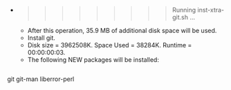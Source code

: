 * >>>>>>>>> Running inst-xtra-git.sh ...
  * After this operation, 35.9 MB of additional disk space will be used.
  * Install git.
  * Disk size = 3962508K. Space Used = 38284K. Runtime = 00:00:00:03.
  * The following NEW packages will be installed:
  ```bash
git git-man liberror-perl
  ```
